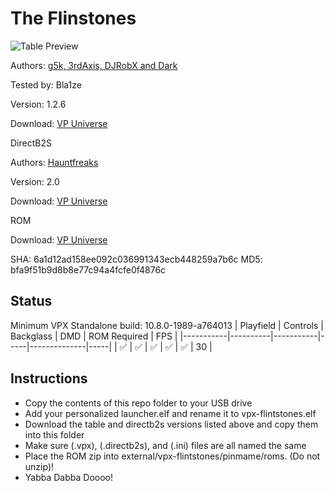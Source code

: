 # The Flinstones

![Table Preview](https://vpuniverse.com/screenshots/monthly_2022_03/54027530_TheFlintstones(Williams1994)v1_26.thumb.png.db4fc74b91ec204b1ed663689f4d3006.png)

Authors: [g5k, 3rdAxis, DJRobX and Dark](https://vpuniverse.com/profile/14065-g5k/?tab=node_filestabprofile_filesTab)  

Tested by: Bla1ze

Version: 1.2.6  

Download: [VP Universe](https://vpuniverse.com/files/file/8763-the-flintstones/)

DirectB2S

Authors: [Hauntfreaks](https://vpuniverse.com/profile/5216-hauntfreaks/)  

Version: 2.0  

Download: [VP Universe](https://vpuniverse.com/files/file/12799-the-flintstones-williams-1994-b2s-full-dmd/)

ROM

Download: [VP Universe](https://vpuniverse.com/files/file/871-fs_lx5zip/)

SHA: 6a1d12ad158ee092c036991343ecb448259a7b6c
MD5: bfa9f51b9d8b8e77c94a4fcfe0f4876c

## Status 

Minimum VPX Standalone build: 10.8.0-1989-a764013
| Playfield | Controls | Backglass | DMD | ROM Required | FPS | 
|-----------|----------|-----------|-----|--------------|-----|
| :white_check_mark: | :white_check_mark: | :white_check_mark: | :white_check_mark: | :white_check_mark: | 30 |

## Instructions

- Copy the contents of this repo folder to your USB drive
- Add your personalized launcher.elf and rename it to vpx-flintstones.elf
- Download the table and directb2s versions listed above and copy them into this folder
- Make sure (.vpx), (.directb2s), and (.ini) files are all named the same
- Place the ROM zip into external/vpx-flintstones/pinmame/roms. (Do not unzip)!
- Yabba Dabba Doooo!
